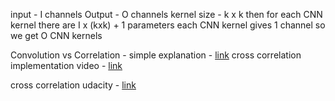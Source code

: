 input - I channels 
Output - O channels
kernel size - k x k
then for each CNN kernel there are  I x (kxk) + 1 parameters 
each CNN kernel gives 1 channel
so we get O CNN kernels

Convolution vs Correlation - simple explanation - [link](https://www.youtube.com/watch?v=xbO-iIzkBy0&ab_channel=SebastianRaschka)
cross correlation implementation video - [link](https://www.youtube.com/watch?v=kGHz-cEyjiE&ab_channel=KnowledgeAmplifier)

cross correlation udacity - [link](https://www.youtube.com/watch?v=0IWLr3e7gG4&ab_channel=Udacity)

